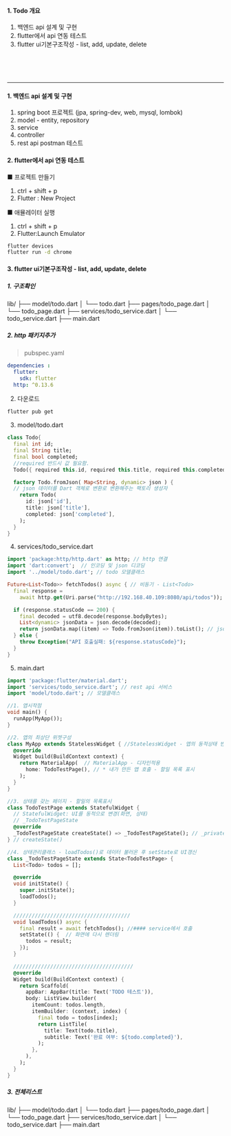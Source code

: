 #### 1. Todo 개요

1. 백엔드 api 설계 및 구현
2. flutter에서 api 연동 테스트
3. flutter ui기본구조작성 - list, add, update, delete

<br/>
<br/>
<br/>

---

#### 1. 백엔드 api 설계 및 구현
1. spring boot 프로젝트 (jpa, spring-dev, web, mysql, lombok)
2. model - entity, repository
3. service
4. controller
5. rest api postman 테스트

#### 2. flutter에서 api 연동 테스트
■ 프로젝트 만들기
1. ctrl + shift + p
2. Flutter : New Project

■ 애뮬레이터 실행
1. ctrl + shift + p
2. Flutter:Launch Emulator

```bash
flutter devices
flutter run -d chrome
```

#### 3. flutter ui기본구조작성 - list, add, update, delete

##### 1. 구조확인

lib/
├── model/todo.dart
│   └── todo.dart
├── pages/todo_page.dart
│   └── todo_page.dart
├── services/todo_service.dart
│   └── todo_service.dart
├── main.dart

##### 2. http 패키지추가
> pubspec.yaml

```yaml
dependencies :
  flutter:
    sdk: flutter
  http: ^0.13.6
```

2. 다운로드
```bash
flutter pub get
```

3. model/todo.dart
```dart
class Todo{
  final int id;
  final String title;
  final bool completed;
  //required 반드시 값 필요함.
  Todo({ required this.id, required this.title, required this.completed });

  factory Todo.fromJson( Map<String, dynamic> json ) {  
  // json 데이터를 Dart 객체로 변환로 변환해주는 팩토리 생성자
    return Todo(
      id: json['id'],
      title: json['title'],
      completed: json['completed'],
    );
  }
}
```

4. services/todo_service.dart
```dart
import 'package:http/http.dart' as http; // http 연결
import 'dart:convert';  // 인코딩 및 json 디코딩
import '../model/todo.dart'; // todo 모델클래스

Future<List<Todo>> fetchTodos() async { // 비동기 - List<Todo>
  final response =
    await http.get(Uri.parse("http://192.168.40.109:8080/api/todos")); // 비동기처리

  if (response.statusCode == 200) {
    final decoded = utf8.decode(response.bodyBytes);
    List<dynamic> jsonData = json.decode(decoded);
    return jsonData.map((item) => Todo.fromJson(item)).toList(); // json
  } else {
    throw Exception("API 호출실패: ${response.statusCode}");
  }
}
```

5. main.dart
```dart
import 'package:flutter/material.dart';
import 'services/todo_service.dart'; // rest api 서비스
import 'model/todo.dart'; // 모델클래스

//1. 앱시작점
void main() {
  runApp(MyApp());
}

//2. 앱의 최상단 위젯구성
class MyApp extends StatelessWidget { //StatelessWidget - 앱의 동적상태 반영
  @override
  Widget build(BuildContext context) {
    return MaterialApp(  // MaterialApp - 디자인적용
      home: TodoTestPage(), // * 내가 만든 앱 호출 - 할일 목록 표시
    );
  }
}

//3. 상태를 갖는 페이지 - 할일의 목록표시
class TodoTestPage extends StatefulWidget { 
  // StatefulWidget: UI를 동적으로 변경(화면, 상태)
  // _TodoTestPageState
  @override
  _TodoTestPageState createState() => _TodoTestPageState(); // _private 처리
} // createState()

//4. 상태관리클래스 - loadTodos()로 데이터 불러온 후 setState로 UI갱신
class _TodoTestPageState extends State<TodoTestPage> {
  List<Todo> todos = [];

  @override
  void initState() {
    super.initState();
    loadTodos();
  }

  //////////////////////////////////////
  void loadTodos() async {
    final result = await fetchTodos(); //#### service에서 호출
    setState(() {  // 화면에 다시 렌더링
      todos = result;
    });
  }

  ///////////////////////////////////////
  @override
  Widget build(BuildContext context) {
    return Scaffold(
      appBar: AppBar(title: Text('TODO 테스트')),
      body: ListView.builder(
        itemCount: todos.length,
        itemBuilder: (context, index) {
          final todo = todos[index];
          return ListTile(
            title: Text(todo.title),
            subtitle: Text('완료 여부: ${todo.completed}'),
          );
        },
      ),
    );
  }
}
```

##### 3. 전체리스트

lib/
├── model/todo.dart
│   └── todo.dart
├── pages/todo_page.dart
│   └── todo_page.dart
├── services/todo_service.dart
│   └── todo_service.dart
├── main.dart
